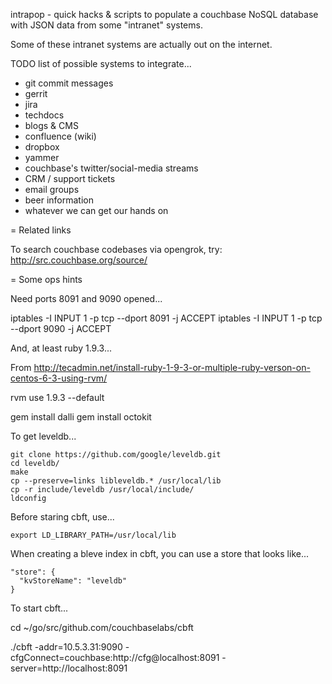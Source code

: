 intrapop - quick hacks & scripts to populate a couchbase NoSQL
database with JSON data from some "intranet" systems.

Some of these intranet systems are actually out on the internet.

TODO list of possible systems to integrate...

* git commit messages
* gerrit
* jira
* techdocs
* blogs & CMS
* confluence (wiki)
* dropbox
* yammer
* couchbase's twitter/social-media streams
* CRM / support tickets
* email groups
* beer information
* whatever we can get our hands on

= Related links

To search couchbase codebases via opengrok, try: http://src.couchbase.org/source/

= Some ops hints

Need ports 8091 and 9090 opened...

  iptables -I INPUT 1 -p tcp --dport 8091 -j ACCEPT
  iptables -I INPUT 1 -p tcp --dport 9090 -j ACCEPT

And, at least ruby 1.9.3...

  From http://tecadmin.net/install-ruby-1-9-3-or-multiple-ruby-verson-on-centos-6-3-using-rvm/

  rvm use 1.9.3 --default

  gem install dalli
  gem install octokit

To get leveldb...

    git clone https://github.com/google/leveldb.git
    cd leveldb/
    make
    cp --preserve=links libleveldb.* /usr/local/lib
    cp -r include/leveldb /usr/local/include/
    ldconfig

Before staring cbft, use...

    export LD_LIBRARY_PATH=/usr/local/lib

When creating a bleve index in cbft, you can use a store that looks like...

    "store": {
      "kvStoreName": "leveldb"
    }

To start cbft...

  cd ~/go/src/github.com/couchbaselabs/cbft

  ./cbft -addr=10.5.3.31:9090 -cfgConnect=couchbase:http://cfg@localhost:8091 -server=http://localhost:8091
